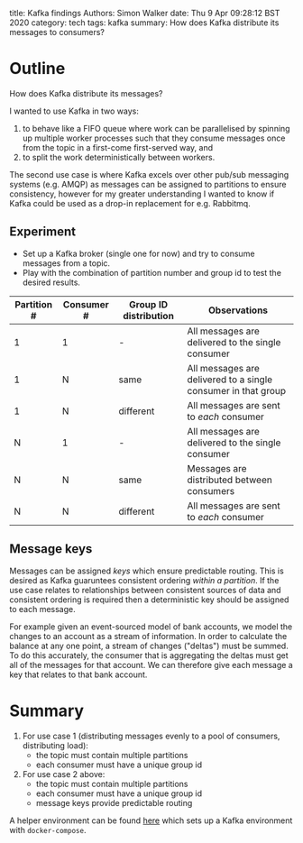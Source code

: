 title: Kafka findings
Authors: Simon Walker
date: Thu  9 Apr 09:28:12 BST 2020
category: tech
tags: kafka
summary: How does Kafka distribute its messages to consumers?

# Outline

How does Kafka distribute its messages?

I wanted to use Kafka in two ways:

1. to behave like a FIFO queue where work can be parallelised by spinning up multiple worker processes such that they consume messages once from the topic in a first-come first-served way, and
2. to split the work deterministically between workers.

The second use case is where Kafka excels over other pub/sub messaging systems (e.g. AMQP) as messages can be assigned to partitions to ensure consistency, however for my greater understanding I wanted to know if Kafka could be used as a drop-in replacement for e.g. Rabbitmq.

## Experiment

* Set up a Kafka broker (single one for now) and try to consume messages from a topic.
* Play with the combination of partition number and group id to test the desired results.


| Partition # | Consumer # | Group ID distribution | Observations                                                  |
| --          | --         | --                    | --                                                            |
| 1           | 1          | -                     | All messages are delivered to the single consumer             |
| 1           | N          | same                  | All messages are delivered to a single consumer in that group |
| 1           | N          | different             | All messages are sent to _each_ consumer                      |
| N           | 1          | -                     | All messages are delivered to the single consumer             |
| N           | N          | same                  | Messages are distributed between consumers                    |
| N           | N          | different             | All messages are sent to _each_ consumer                      |


## Message keys

Messages can be assigned _keys_ which ensure predictable routing. This is desired as Kafka guaruntees consistent ordering _within a partition_. If the use case relates to relationships between consistent sources of data and consistent ordering is required then a deterministic key should be assigned to each message.

For example given an event-sourced model of bank accounts, we model the changes to an account as a stream of information. In order to calculate the balance at any one point, a stream of changes ("deltas") must be summed. To do this accurately, the consumer that is aggregating the deltas must get all of the messages for that account. We can therefore give each message a key that relates to that bank account.

# Summary

1. For use case 1 (distributing messages evenly to a pool of consumers, distributing load):
    * the topic must contain multiple partitions
    * each consumer must have a unique group id
2. For use case 2 above:
    * the topic must contain multiple partitions
    * each consumer must have a unique group id
    * message keys provide predictable routing

A helper environment can be found [here](https://github.com/mindriot101/kafka-partition-testing-src.git) which sets up a Kafka environment with `docker-compose`.

